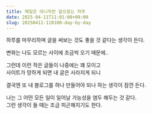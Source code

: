 ```yaml
---
title: 매일은 아니지만 앞으로는 자주
date: 2025-04-11T11:01:00+09:00
slug: 20250411-110100-day-by-day
---
```


하루를 마무리하며 글을 써보는 것도 좋을 것 같다는 생각이 든다.

변화는 나도 모르는 사이에 조금씩 오기 때문에..

그런데 이런 작은 글들이 나중에는 꽤 모이고\
사이트가 망하게 되면 내 글은 사라지게 되니

결국엔 또 내 블로그를 하나 만들어야 되나 하는 생각이 잠깐 든다.

나는 그 어떤 모든 일이 일어날 가능성을 염두 해두는 것 같다.\
그런 생각이 들 때는 조금 피곤해지기도 한다.
